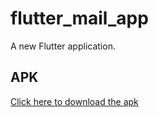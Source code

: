 # flutter_mail_app

A new Flutter application.

## APK
[Click here to download the apk](https://github.com/sharmin93/flutter-mail-app/blob/main/apk/app-release.apk)
